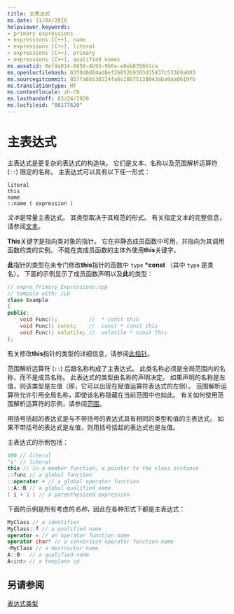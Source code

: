 ```yaml
---
title: 主表达式
ms.date: 11/04/2016
helpviewer_keywords:
- primary expressions
- expressions [C++], name
- expressions [C++], literal
- expressions [C++], primary
- expressions [C++], qualified names
ms.assetid: 8ef9a814-6058-4b93-9b6e-e8eb8350b1ca
ms.openlocfilehash: 03f0d0d04ad8ef2b052b9303d15437c53369a003
ms.sourcegitcommit: 857fa6b530224fa6c18675138043aba9aa0619fb
ms.translationtype: MT
ms.contentlocale: zh-CN
ms.lasthandoff: 03/24/2020
ms.locfileid: "80177620"
---
```

# <a name="primary-expressions"></a>主表达式

主表达式是更复杂的表达式的构造块。 它们是文本、名称以及范围解析运算符 (`::`) 限定的名称。  主表达式可以具有以下任一形式：

```
literal
this
name
::name ( expression )
```

*文本*是常量主表达式。 其类型取决于其规范的形式。 有关指定文本的完整信息，请参阅[文本](../cpp/numeric-boolean-and-pointer-literals-cpp.md)。

**This**关键字是指向类对象的指针。 它在非静态成员函数中可用，并指向为其调用函数的类的实例。 不能在类成员函数的主体外使用**this**关键字。

**此**指针的类型在未专门修改**this**指针的函数中 `type` **\*const** （其中 `type` 是类名）。 下面的示例显示了成员函数声明以及**此**的类型：

```cpp
// expre_Primary_Expressions.cpp
// compile with: /LD
class Example
{
public:
    void Func();          //  * const this
    void Func() const;    //  const * const this
    void Func() volatile; //  volatile * const this
};
```

有关修改**this**指针的类型的详细信息，请参阅[此指针](this-pointer.md)。

范围解析运算符 (`::`) 后跟名称构成了主表达式。  此类名称必须是全局范围内的名称，而不是成员名称。  此表达式的类型由名称的声明决定。 如果声明的名称是左值，则该类型是左值（即，它可以出现在赋值运算符表达式的左侧）。 范围解析运算符允许引用全局名称，即使该名称隐藏在当前范围中也如此。 有关如何使用范围解析运算符的示例，请参阅[范围](../cpp/scope-visual-cpp.md)。

用括号括起的表达式是与不带括号的表达式具有相同的类型和值的主表达式。 如果不带括号的表达式是左值，则用括号括起的表达式也是左值。

主表达式的示例包括：

```cpp
100 // literal
'c' // literal
this // in a member function, a pointer to the class instance
::func // a global function
::operator + // a global operator function
::A::B // a global qualified name
( i + 1 ) // a parenthesized expression
```

下面的示例是所有考虑的*名称*，因此在各种形式下都是主表达式：

```cpp
MyClass // a identifier
MyClass::f // a qualified name
operator = // an operator function name
operator char* // a conversion operator function name
~MyClass // a destructor name
A::B   // a qualified name
A<int> // a template id
```

## <a name="see-also"></a>另请参阅

[表达式类型](../cpp/types-of-expressions.md)
